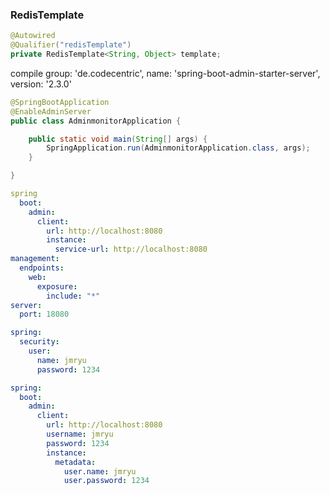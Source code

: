 ### RedisTemplate

```java
@Autowired
@Qualifier("redisTemplate")
private RedisTemplate<String, Object> template;
```    



compile group: 'de.codecentric', name: 'spring-boot-admin-starter-server', version: '2.3.0'


```java
@SpringBootApplication
@EnableAdminServer
public class AdminmonitorApplication {

    public static void main(String[] args) {
        SpringApplication.run(AdminmonitorApplication.class, args);
    }

}
```


```yaml 
spring
  boot:
    admin:
      client:
        url: http://localhost:8080
        instance:
          service-url: http://localhost:8080
management:
  endpoints:
    web:
      exposure:
        include: "*"
server:
  port: 18080
 ``` 


```yaml 
spring:
  security:
    user:
      name: jmryu
      password: 1234
````

```yaml
spring:
  boot:
    admin:
      client:
        url: http://localhost:8080
        username: jmryu
        password: 1234
        instance:
          metadata:
            user.name: jmryu
            user.password: 1234
```
